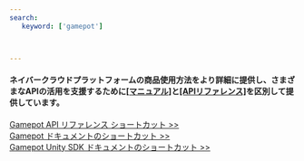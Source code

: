 ```yaml
---
search:
   keyword: ['gamepot']



---
```


#### **ネイバークラウドプラットフォームの商品使用方法をより詳細に提供し、さまざまなAPIの活用を支援するために<a href="https://guide.ncloud-docs.com/docs/ja/home" target="_blank">[マニュアル]</a>と<a href="https://api.ncloud-docs.com/docs/ja/home" target="_blank">[APIリファレンス]</a>を区別して提供しています。**

<a href="https://api.ncloud-docs.com/docs/ja/game-gamepot" target="_blank">Gamepot API リファレンス ショートカット >></a><br />
<a href="https://guide.ncloud-docs.com/docs/ja/game-gamepot-overview" target="_blank">Gamepot ドキュメントのショートカット >></a><br />
<a href="https://guide.ncloud-docs.com/docs/ja/game-gamepotunity" target="_blank">Gamepot Unity SDK ドキュメントのショートカット >></a>

